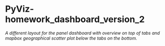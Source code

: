 # PyViz-homework_dashboard_version_2
_A different layout for the panel dashboard with overview on top of tabs and mapbox geographical scatter plot below the tabs on the bottom._
